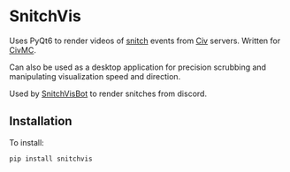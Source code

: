 # SnitchVis

Uses PyQt6 to render videos of [snitch](https://civwiki.org/wiki/Snitch) events from [Civ](https://civwiki.org/wiki/Main_Page) servers. Written for [CivMC](https://old.reddit.com/r/CivMC).

Can also be used as a desktop application for precision scrubbing and manipulating visualization speed and direction.

Used by [SnitchVisBot](https://github.com/tybug/snitchvisbot) to render snitches from discord.

## Installation

To install:

```
pip install snitchvis
```
